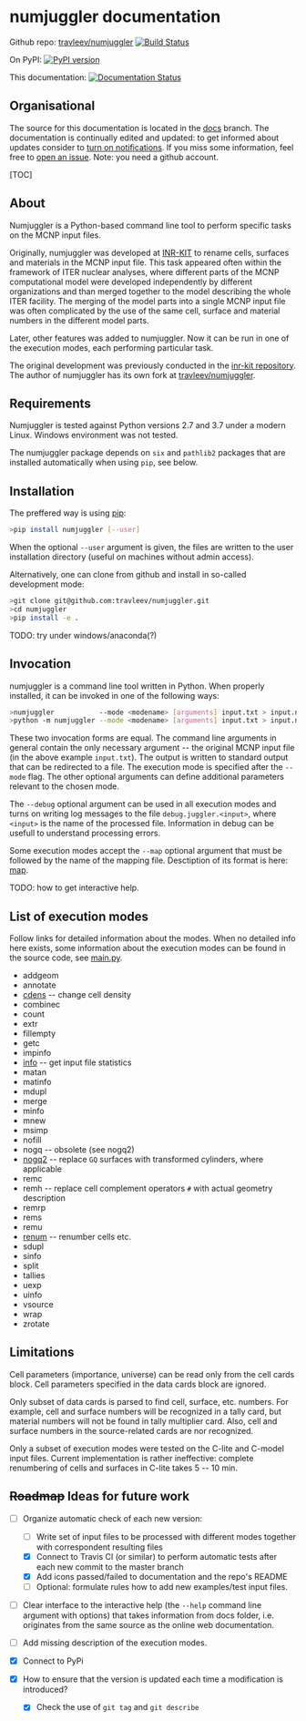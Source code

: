 # numjuggler documentation



Github repo: [travleev/numjuggler](https://github.com/travleev/numjuggler)
[![Build Status](https://travis-ci.org/travleev/numjuggler.svg?branch=master)](https://travis-ci.org/travleev/numjuggler)

On PyPI: [![PyPI version](https://badge.fury.io/py/numjuggler.svg)](https://badge.fury.io/py/numjuggler)

This documentation:  [![Documentation Status](https://readthedocs.org/projects/badge-demo/badge/?version=latest)](https://badge-demo.readthedocs.io/en/latest/?badge=latest)

## Organisational

The source for this documentation is located in the
[docs](https://github.com/travleev/numjuggler/tree/docs) branch. The
documentation is continually edited and updated: to get informed about updates
consider to [turn on
notifications](https://github.com/travleev/numjuggler/subscription). If you
miss some information, feel free to [open an
issue](https://github.com/travleev/numjuggler/issues/new).  Note: you need a
github account. 

[TOC]

## About 

Numjuggler is a Python-based command line tool to perform specific tasks on the
MCNP input files. 

Originally, numjuggler was developed at [INR-KIT](https://www.inr.kit.edu) to rename
cells, surfaces and materials in the MCNP input file. This task appeared
often within the framework of ITER nuclear analyses, where different parts of
the MCNP computational model were developed independently by different
organizations and than merged together to the model describing the whole ITER
facility. The merging of the model parts into a single MCNP input file was
often complicated by the use of the same cell, surface and material numbers
in the different model parts. 

Later, other features was added to numjuggler. Now it can be run in one of
the execution modes, each performing particular task. 

The original development was previously conducted in the [inr-kit
repository](https://github.com/inr-kit/numjuggler). The author of numjuggler
has its own fork at [travleev/numjuggler](https://github.com/travleev/numjuggler). 

## Requirements

Numjuggler is tested against Python versions 2.7 and 3.7 under a modern Linux.
Windows environment was not tested.

The numjuggler package depends on ``six`` and ``pathlib2`` packages that are
installed automatically when using ``pip``, see below.


## Installation 
The preffered way is using [pip](https://pip.pypa.io/en/stable/): 

```bash
>pip install numjuggler [--user]
```
When the optional ``--user`` argument is given, the files are written to the
user installation directory (useful on machines without admin access). 


Alternatively, one can clone from github and install in so-called development mode:

```bash
>git clone git@github.com:travleev/numjuggler.git
>cd numjuggler
>pip install -e .
```

TODO: try under windows/anaconda(?)

## Invocation

numjuggler is a command line tool written in Python. When properly installed,
it can be invoked in one of the following ways:

```bash
>numjuggler           --mode <modename> [arguments] input.txt > input.new
>python -m numjuggler --mode <modename> [arguments] input.txt > input.new
```

These two invocation forms are equal. The command line arguments in general
contain the only necessary argument -- the original MCNP input file (in the
above example `input.txt`). The output is written to standard output that can
be redirected to a file. The execution mode is specified after the  `--mode`
flag. The other optional arguments can define additional parameters relevant
to the chosen mode. 

The ``--debug`` optional argument can be used in all execution modes and turns on writing log
messages to the file ``debug.juggler.<input>``, where ``<input>`` is the name of the 
processed file. Information in debug can be usefull to understand processing errors.

Some execution modes accept the ``--map`` optional argument that must be followed by the name of the mapping file.
Desctiption of its format is here: [map](map.md).

TODO: how to get interactive help. 


## List of execution modes

Follow links for detailed information about the modes. When no detailed
info here exists, some information about the execution modes can be
found in the source code, see
[main.py](https://github.com/travleev/numjuggler/blob/master/numjuggler/main.py).


* addgeom
* annotate
* [cdens](cdens.md) -- change cell density
* combinec
* count
* extr
* fillempty
* getc
* impinfo
* [info](info.md) -- get input file statistics
* matan
* matinfo
* mdupl
* merge
* minfo
* mnew
* msimp
* nofill
* nogq -- obsolete (see nogq2)
* [nogq2](nogq2.md) -- replace ``GQ`` surfaces with transformed cylinders, where applicable
* remc
* remh -- replace cell complement operators ``#`` with actual geometry description
* remrp
* rems
* remu
* [renum](renum.md) -- renumber cells etc.
* sdupl
* sinfo
* split
* tallies
* uexp
* uinfo
* vsource
* wrap
* zrotate



## Limitations

Cell parameters (importance, universe) can be read only from the cell cards
block. Cell parameters specified in the data cards block are ignored.

Only subset of data cards is parsed to find cell, surface, etc. numbers. For
example, cell and surface numbers will be recognized in a tally card, but
material numbers will not be found in tally multiplier card. Also, cell and
surface numbers in the source-related cards are nor recognized.

Only a subset of execution modes were tested on the C-lite and C-model input
files. Current implementation is rather ineffective: complete renumbering of
cells and surfaces in C-lite takes 5 -- 10 min.

## ~~Roadmap~~ Ideas for future work

- [ ] Organize automatic check of each new version: 
  
    - [ ] Write set of input files to be processed with different modes together with correspondent 
      resulting files
    - [x] Connect to Travis CI (or similar) to perform automatic tests after each new commit to the master branch
    - [x] Add icons passed/failed to documentation and the repo's README
    - [ ] Optional: formulate rules how to add new examples/test input files. 

- [ ] Clear interface to the interactive help (the ``--help`` command line argument with options) that takes information from docs folder, i.e. originates from the same source as the online web documentation.
  
- [ ] Add missing description of the execution modes.  
  
- [x] Connect to PyPi
 
- [x] How to ensure that the version is updated each time a modification is introduced?

    - [x] Check the use of ``git tag`` and ``git describe``

